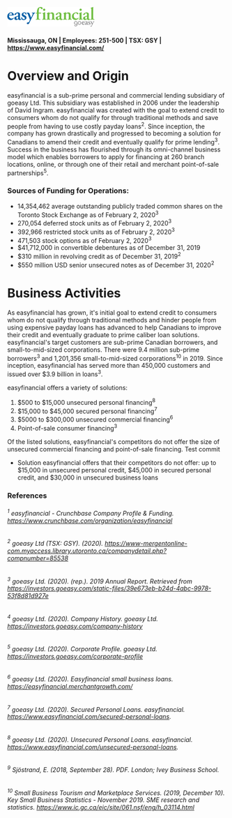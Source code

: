 ![easyfinancial logo](easyfinancial_logo.png)

#### Mississauga, ON | Employees: 251-500 | TSX: GSY | https://www.easyfinancial.com/

# **Overview and Origin**

easyfinancial is a sub-prime personal and commercial lending subsidiary of goeasy Ltd. This subsidiary was established in 2006 under the leadership of David Ingram. easyfinancial was created with the goal to extend credit to consumers whom do not qualify for through traditional methods and save people from having to use costly payday loans<sup>2</sup>. Since inception, the company has grown drastically and progressed to becoming a solution for Canadians to amend their credit and eventually qualify for prime lending<sup>3</sup>. Success in the business has flourished through its omni-channel business model which enables borrowers to apply for financing at 260 branch locations, online, or through one of their retail and merchant point-of-sale partnerships<sup>5</sup>. 

### **Sources of Funding for Operations:**

* 14,354,462 average outstanding publicly traded common shares on the Toronto Stock Exchange as of February 2, 2020<sup>3</sup>
* 270,054 deferred stock units as of February 2, 2020<sup>3</sup>
* 392,966 restricted stock units as of February 2, 2020<sup>3</sup>
* 471,503 stock options as of February 2, 2020<sup>3</sup>
* $41,712,000 in convertible debentures as of December 31, 2019
* $310 million in revolving credit as of December 31, 2019<sup>2</sup>
* $550 million USD senior unsecured notes as of December 31, 2020<sup>2</sup>

# **Business Activities**

As easyfinancial has grown, it's initial goal to extend credit to consumers whom do not qualify through traditional methods and hinder people from using expensive payday loans has advanced to help Canadians to improve their credit and eventually graduate to prime caliber loan solutions. easyfinancial's target customers are sub-prime Canadian borrowers, and small-to-mid-sized corporations. There were 9.4 million sub-prime borrowers<sup>3</sup> and 1,201,356 small-to-mid-sized corporations<sup>10</sup> in 2019. Since inception, easyfinancial has served more than 450,000 customers and issued over $3.9 billion in loans<sup>3</sup>.

easyfinancial offers a variety of solutions:

1) $500 to $15,000 unsecured personal financing<sup>8</sup>
2) $15,000 to $45,000 secured personal financing<sup>7</sup>
3) $5000 to $300,000 unsecured commercial financing<sup>6</sup>
4) Point-of-sale consumer financing<sup>3</sup>

Of the listed solutions, easyfinancial's competitors do not offer the size of unsecured commercial financing and point-of-sale financing. Test commit 

* Solution easyfinancial offers that their competitors do not offer: up to $15,000 in unsecured personal credit, $45,000 in secured personal credit, and $30,000 in unsecured business loans

### **References**
###### <sup>1</sup> *easyfinancial - Crunchbase Company Profile & Funding*. https://www.crunchbase.com/organization/easyfinancial
###### <sup>2</sup> goeasy Ltd (TSX: GSY). (2020). https://www-mergentonline-com.myaccess.library.utoronto.ca/companydetail.php?compnumber=85538
###### <sup>3</sup> goeasy Ltd. (2020). (rep.). *2019 Annual Report*. Retrieved from https://investors.goeasy.com/static-files/39e673eb-b24d-4abc-9978-53f8d81d927e 
###### <sup>4</sup> goeasy Ltd. (2020). *Company History*. goeasy Ltd. https://investors.goeasy.com/company-history
###### <sup>5</sup> goeasy Ltd. (2020). *Corporate Profile*. goeasy Ltd. https://investors.goeasy.com/corporate-profile
###### <sup>6</sup> goeasy Ltd. (2020). Easyfinancial small business loans. https://easyfinancial.merchantgrowth.com/
###### <sup>7</sup> goeasy Ltd. (2020). *Secured Personal Loans*. easyfinancial. https://www.easyfinancial.com/secured-personal-loans. 
###### <sup>8</sup> goeasy Ltd. (2020). *Unsecured Personal Loans*. easyfinancial. https://www.easyfinancial.com/unsecured-personal-loans. 
###### <sup>9</sup> Sjöstrand, E. (2018, September 28). PDF. London; Ivey Business School.
###### <sup>10</sup> Small Business Tourism&nbsp;and Marketplace Services. (2019, December 10). Key Small Business Statistics - November 2019. SME research and statistics. https://www.ic.gc.ca/eic/site/061.nsf/eng/h_03114.html